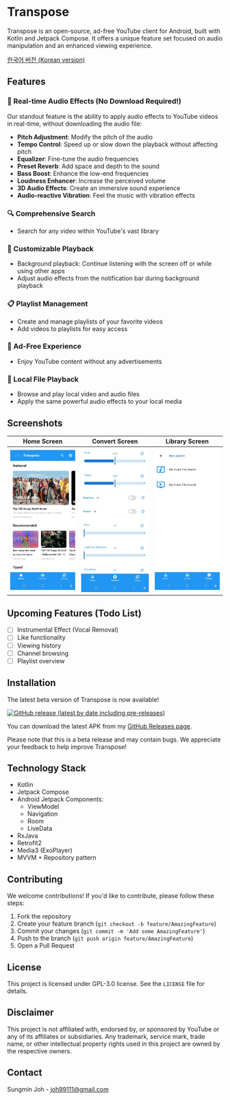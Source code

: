 # Transpose

Transpose is an open-source, ad-free YouTube client for Android, built with Kotlin and Jetpack Compose. It offers a unique feature set focused on audio manipulation and an enhanced viewing experience.

[한국어 버전 (Korean version)](README_KO.md)

## Features

### 🎵 Real-time Audio Effects (No Download Required!)
Our standout feature is the ability to apply audio effects to YouTube videos in real-time, without downloading the audio file:
- **Pitch Adjustment**: Modify the pitch of the audio
- **Tempo Control**: Speed up or slow down the playback without affecting pitch
- **Equalizer**: Fine-tune the audio frequencies
- **Preset Reverb**: Add space and depth to the sound
- **Bass Boost**: Enhance the low-end frequencies
- **Loudness Enhancer**: Increase the perceived volume
- **3D Audio Effects**: Create an immersive sound experience
- **Audio-reactive Vibration**: Feel the music with vibration effects

### 🔍 Comprehensive Search
- Search for any video within YouTube's vast library

### 🎨 Customizable Playback
- Background playback: Continue listening with the screen off or while using other apps
- Adjust audio effects from the notification bar during background playback

### 📋 Playlist Management
- Create and manage playlists of your favorite videos
- Add videos to playlists for easy access

### 🚫 Ad-Free Experience
- Enjoy YouTube content without any advertisements

### 💾 Local File Playback
- Browse and play local video and audio files
- Apply the same powerful audio effects to your local media

## Screenshots

| Home Screen | Convert Screen | Library Screen |
|:-----------:|:--------------:|:--------------:|
| <img src="assets/home_screen.jpeg" alt="Home Screen" width="100%"> | <img src="assets/convert_screen.jpeg" alt="Convert Screen" width="100%"> | <img src="assets/library_screen.jpeg" alt="Library Screen" width="100%"> |

## Upcoming Features (Todo List)

- [ ] Instrumental Effect (Vocal Removal)
- [ ] Like functionality
- [ ] Viewing history
- [ ] Channel browsing
- [ ] Playlist overview

## Installation

The latest beta version of Transpose is now available!

[![GitHub release (latest by date including pre-releases)](https://img.shields.io/github/v/release/joh9911/Transpose?include_prereleases)](https://github.com/joh9911/Transpose/releases/latest)

You can download the latest APK from my [GitHub Releases page](https://github.com/joh9911/Transpose/releases/tag/v0.1.0-beta).

Please note that this is a beta release and may contain bugs. We appreciate your feedback to help improve Transpose!

## Technology Stack

- Kotlin
- Jetpack Compose
- Android Jetpack Components:
  - ViewModel
  - Navigation
  - Room
  - LiveData
- RxJava
- Retrofit2
- Media3 (ExoPlayer)
- MVVM + Repository pattern

## Contributing

We welcome contributions! If you'd like to contribute, please follow these steps:

1. Fork the repository
2. Create your feature branch (`git checkout -b feature/AmazingFeature`)
3. Commit your changes (`git commit -m 'Add some AmazingFeature'`)
4. Push to the branch (`git push origin feature/AmazingFeature`)
5. Open a Pull Request

## License

This project is licensed under GPL-3.0 license. See the `LICENSE` file for details.

## Disclaimer

This project is not affiliated with, endorsed by, or sponsored by YouTube or any of its affiliates or subsidiaries. Any trademark, service mark, trade name, or other intellectual property rights used in this project are owned by the respective owners.

## Contact

Sungmin Joh - joh99111@gmail.com
